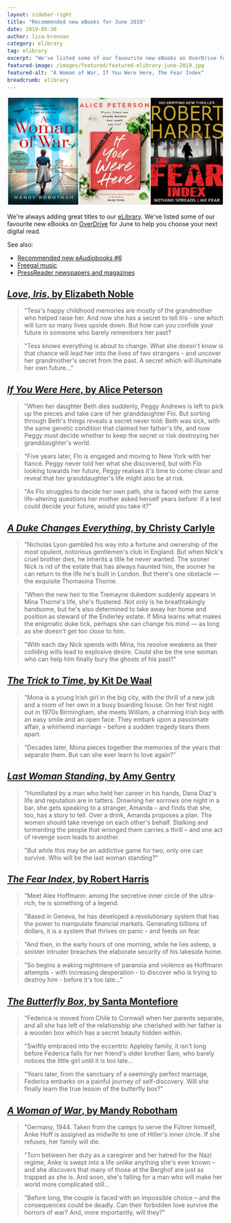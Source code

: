 ```yaml
---
layout: sidebar-right
title: "Recommended new eBooks for June 2019"
date: 2019-05-30
author: lisa-brennan
category: elibrary
tag: elibrary
excerpt: "We've listed some of our favourite new eBooks on OverDrive for June to help you choose your next digital read."
featured-image: /images/featured/featured-elibrary-june-2019.jpg
featured-alt: "A Woman of War, If You Were Here, The Fear Index"
breadcrumb: elibrary
---
```


![A Woman of War, If You Were Here, The Fear Index](/images/featured/featured-elibrary-june-2019.jpg)

We're always adding great titles to our [eLibrary](/elibrary/). We've listed some of our favourite new eBooks on [OverDrive](/elibrary/overdrive/) for June to help you choose your next digital read.

See also:

* [Recommended new eAudiobooks &#x23;6](/new-suggestions/elibrary/new-eaudiobooks-6/)
* [Freegal music](/elibrary/freegal/)
* [PressReader newspapers and magazines](/elibrary/press-reader/)

## [<cite>Love, Iris</cite>, by Elizabeth Noble](https://suffolklibraries.overdrive.com/media/4381643)

> "Tess's happy childhood memories are mostly of the grandmother who helped raise her. And now she has a secret to tell Iris - one which will turn so many lives upside down. But how can you confide your future in someone who barely remembers her past?

> "Tess knows everything is about to change. What she doesn't know is that chance will lead her into the lives of two strangers - and uncover her grandmother's secret from the past. A secret which will illuminate her own future..."

## [<cite>If You Were Here</cite>, by Alice Peterson](https://suffolklibraries.overdrive.com/media/4471525)

> "When her daughter Beth dies suddenly, Peggy Andrews is left to pick up the pieces and take care of her granddaughter Flo. But sorting through Beth's things reveals a secret never told: Beth was sick, with the same genetic condition that claimed her father's life, and now Peggy must decide whether to keep the secret or risk destroying her granddaughter's world.

> "Five years later, Flo is engaged and moving to New York with her fiancé. Peggy never told her what she discovered, but with Flo looking towards her future, Peggy realises it's time to come clean and reveal that her granddaughter's life might also be at risk.

> "As Flo struggles to decide her own path, she is faced with the same life-altering questions her mother asked herself years before: if a test could decide your future, would you take it?"

## [<cite>A Duke Changes Everything</cite>, by Christy Carlyle](https://suffolklibraries.overdrive.com/media/3865302)

> "Nicholas Lyon gambled his way into a fortune and ownership of the most opulent, notorious gentlemen's club in England. But when Nick's cruel brother dies, he inherits a title he never wanted. The sooner Nick is rid of the estate that has always haunted him, the sooner he can return to the life he's built in London. But there's one obstacle — the exquisite Thomasina Thorne.

> "When the new heir to the Tremayne dukedom suddenly appears in Mina Thorne's life, she's flustered. Not only is he breathtakingly handsome, but he's also determined to take away her home and position as steward of the Enderley estate. If Mina learns what makes the enigmatic duke tick, perhaps she can change his mind — as long as she doesn't get too close to him.

> "With each day Nick spends with Mina, his resolve weakens as their colliding wills lead to explosive desire. Could she be the one woman who can help him finally bury the ghosts of his past?"

## [<cite>The Trick to Time</cite>, by Kit De Waal](https://suffolklibraries.overdrive.com/media/3841120)

> "Mona is a young Irish girl in the big city, with the thrill of a new job and a room of her own in a busy boarding house. On her first night out in 1970s Birmingham, she meets William, a charming Irish boy with an easy smile and an open face. They embark upon a passionate affair, a whirlwind marriage - before a sudden tragedy tears them apart.

> "Decades later, Mona pieces together the memories of the years that separate them. But can she ever learn to love again?"

## [<cite>Last Woman Standing</cite>, by Amy Gentry](https://suffolklibraries.overdrive.com/media/4146743)

> "Humiliated by a man who held her career in his hands, Dana Diaz's life and reputation are in tatters. Drowning her sorrows one night in a bar, she gets speaking to a stranger, Amanda – and finds that she, too, has a story to tell. Over a drink, Amanda proposes a plan. The women should take revenge on each other's behalf. Stalking and tormenting the people that wronged them carries a thrill – and one act of revenge soon leads to another.

> "But while this may be an addictive game for two, only one can survive. Who will be the last woman standing?"

## [<cite>The Fear Index</cite>, by Robert Harris](https://suffolklibraries.overdrive.com/media/530806)

> "Meet Alex Hoffmann: among the secretive inner circle of the ultra-rich, he is something of a legend.

> "Based in Geneva, he has developed a revolutionary system that has the power to manipulate financial markets. Generating billions of dollars, it is a system that thrives on panic - and feeds on fear.

> "And then, in the early hours of one morning, while he lies asleep, a sinister intruder breaches the elaborate security of his lakeside home.

> "So begins a waking nightmare of paranoia and violence as Hoffmann attempts - with increasing desperation - to discover who is trying to destroy him - before it's too late..."

## [<cite>The Butterfly Box</cite>, by Santa Montefiore](https://suffolklibraries.overdrive.com/media/1509230?cid=1006301)

> "Federica is moved from Chile to Cornwall when her parents separate, and all she has left of the relationship she cherished with her father is a wooden box which has a secret beauty hidden within.

> "Swiftly embraced into the eccentric Appleby family, it isn't long before Federica falls for her friend's older brother Sam, who barely notices the little girl until it is too late...

> "Years later, from the sanctuary of a seemingly perfect marriage, Federica embarks on a painful journey of self-discovery. Will she finally learn the true lesson of the butterfly box?"

## [<cite>A Woman of War</cite>, by Mandy Robotham](https://suffolklibraries.overdrive.com/media/4310823?cid=1006301)

> "Germany, 1944. Taken from the camps to serve the Führer himself, Anke Hoff is assigned as midwife to one of Hitler's inner circle. If she refuses, her family will die.

> "Torn between her duty as a caregiver and her hatred for the Nazi regime, Anke is swept into a life unlike anything she's ever known – and she discovers that many of those at the Berghof are just as trapped as she is. And soon, she's falling for a man who will make her world more complicated still...

> "Before long, the couple is faced with an impossible choice – and the consequences could be deadly. Can their forbidden love survive the horrors of war? And, more importantly, will they?"
